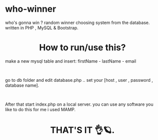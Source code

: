 # who-winner
who's gonna win ? random winner choosing system from the database. written in PHP , MySQL &amp; Bootstrap.

<h1 align="center">How to run/use this?</h1>
<p>make a new mysql table and insert: firstName - lastName - email</p>
<br>
<p>go to db folder and edit database.php .. set your [host , user , password , database name].</p>
<br>
<p>After that start index.php on a local server. you can use any software you like to do this for me i used MAMP.</p>
<h1 align="center">THAT'S IT 👌🪐.</h1> 
